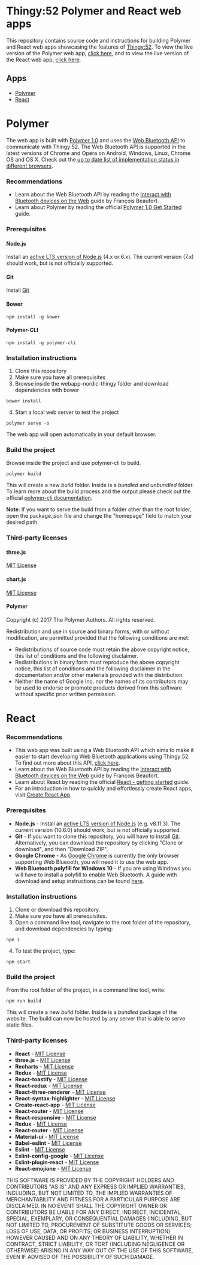 # Thingy:52 Polymer and React web apps

This repository contains source code and instructions for building Polymer and React web apps showcasing the features of [Thingy:52](http://www.nordicsemi.com/thingy/). To view the live version of the Polymer web app, [click here](https://developer.nordicsemi.com/thingy/52), and to view the live version of the React web app, [click here](https://developer.nordicsemi.com/thingy/52/react).

## Apps
 - [Polymer](#polymer)
 - [React](#react)

# Polymer

The web app is built with [Polymer 1.0](https://www.polymer-project.org/1.0/docs/about_10) and uses the [Web Bluetooth API](https://developers.google.com/web/updates/2015/07/interact-with-ble-devices-on-the-web) to communicate with Thingy:52. The Web Bluetooth API is supported in the latest versions of Chrome and Opera on Android, Windows, Linux, Chrome OS and OS X. Check out the [up to date list of implementation status in different browsers](https://github.com/WebBluetoothCG/web-bluetooth/blob/gh-pages/implementation-status.md#chrome).

### Recommendations
* Learn about the Web Bluetooth API by reading the [Interact with Bluetooth devices on the Web](https://developers.google.com/web/updates/2015/07/interact-with-ble-devices-on-the-web) guide by François Beaufort.
* Learn about Polymer by reading the official [Polymer 1.0 Get Started](https://www.polymer-project.org/1.0/start/index) guide. 

### Prerequisites
#### Node.js
Install an [active LTS version of Node.js](https://github.com/nodejs/LTS) (4.x or 6.x). The current version (7.x) should work, but is not officially supported.
#### Git
Install [Git](https://git-scm.com/downloads)
#### Bower
```
npm install -g bower
```
#### Polymer-CLI
```
npm install -g polymer-cli
```
### Installation instructions
1. Clone this repository
2. Make sure you have all prerequisites
3. Browse inside the webapp-nordic-thingy folder and download dependencies with bower
```
bower install
```
4. Start a local web server to test the project
```
polymer serve -o
```
The web app will open automatically in your default browser.

### Build the project
Browse inside the project and use polymer-cli to build.
```
polymer build
```
This will create a new *build* folder. Inside is a *bundled* and *unbundled* folder. To learn more about the build process and the output please check out the official [polymer-cli documentation](https://www.polymer-project.org/1.0/docs/tools/polymer-cli).

**Note**: If you want to serve the build from a folder other than the root folder, open the package.json file and change the "homepage" field to match your desired path.
 
### Third-party licenses

#### three.js
[MIT License](https://github.com/mrdoob/three.js/blob/dev/LICENSE)
#### chart.js
[MIT License](https://github.com/chartjs/Chart.js/blob/master/LICENSE.md)
#### Polymer
Copyright (c) 2017 The Polymer Authors. All rights reserved.

Redistribution and use in source and binary forms, with or without
modification, are permitted provided that the following conditions are
met:

   * Redistributions of source code must retain the above copyright
notice, this list of conditions and the following disclaimer.
   * Redistributions in binary form must reproduce the above
copyright notice, this list of conditions and the following disclaimer
in the documentation and/or other materials provided with the
distribution.
   * Neither the name of Google Inc. nor the names of its
contributors may be used to endorse or promote products derived from
this software without specific prior written permission.


# React

### Recommendations
* This web app was built using a Web Bluetooth API which aims to make it easier to start developing Web Bluetooth applications using Thingy:52. To find out more about this API, [click here](https://github.com/NordicPlayground/Nordic-Thingy52-Thingyjs).
* Learn about the Web Bluetooth API by reading the [Interact with Bluetooth devices on the Web](https://developers.google.com/web/updates/2015/07/interact-with-ble-devices-on-the-web) guide by François Beaufort.
* Learn about React by reading the official [React - getting started](https://reactjs.org/docs/getting-started.html) guide.
* For an introduction in how to quickly and effortlessly create React apps, visit [Create React App](https://reactjs.org/docs/create-a-new-react-app.html#create-react-app).


### Prerequisites
 * **Node.js** - Install an [active LTS version of Node.js](https://github.com/nodejs/LTS) (e.g. v8.11.3). The current version (10.6.0) should work, but is not officially supported.
 * **Git** - If you want to clone this repository, you will have to install [Git](https://git-scm.com/downloads). Alternatively, you can download the repository by clicking "Clone or download", and then "Download ZIP".
 * **Google Chrome** - As [Google Chrome](https://www.google.com/chrome/) is currently the only browser supporting Web Blueooth, you will need it to use the web app.
 * **Web Bluetooth polyfill for Windows 10** - If you are using Windows you will have to install a polyfill to enable Web Bluetooth. A guide with download and setup instructions can be found [here](https://github.com/urish/web-bluetooth-polyfill).

### Installation instructions
1. Clone or download this repository.
2. Make sure you have all prerequisites.
3. Open a command line tool, navigate to the root folder of the repository, and download dependencies by typing:
```
npm i
```
4. To test the project, type:
```
npm start
```
### Build the project
From the root folder of the project, in a command line tool, write:
```
npm run build
```
This will create a new *build* folder. Inside is a *bundled* package of the website. The build can now be hosted by any server that is able to serve static files.
 
### Third-party licenses

* **React** - [MIT License](https://github.com/facebook/react/blob/master/LICENSE)
* **three.js** - [MIT License](https://github.com/mrdoob/three.js/blob/dev/LICENSE)
* **Recharts** - [MIT License](https://github.com/recharts/recharts/blob/master/LICENSE)
* **Redux** - [MIT License](https://github.com/reduxjs/redux/blob/master/LICENSE.md)
* **React-toastify** - [MIT License](https://github.com/fkhadra/react-toastify/blob/master/LICENSE)
* **React-redux** - [MIT License](https://github.com/reduxjs/redux-thunk/blob/master/LICENSE.md)
* **React-three-renderer** - [MIT License](https://github.com/toxicFork/react-three-renderer/blob/master/LICENSE)
* **React-syntax-highlighter** - [MIT License](https://github.com/conorhastings/react-syntax-highlighter/blob/master/LICENSE)
* **Create-react-app** - [MIT License](https://github.com/facebook/create-react-app/blob/next/LICENSE)
* **React-router** - [MIT License](https://github.com/ReactTraining/react-router/blob/master/LICENSE)
* **React-responsive** - [MIT License](https://github.com/contra/react-responsive/blob/master/LICENSE)
* **Redux** - [MIT License](https://github.com/reduxjs/redux/blob/master/LICENSE.md)
* **React-router** - [MIT License](https://github.com/ReactTraining/react-router/blob/master/LICENSE)
* **Material-ui** - [MIT License](https://github.com/mui-org/material-ui/blob/master/LICENSE)
* **Babel-eslint** - [MIT License](https://github.com/babel/babel-eslint/blob/master/LICENSE)
* **Eslint** - [MIT License](https://github.com/eslint/eslint/blob/master/LICENSE)
* **Eslint-config-google** - [MIT License](https://github.com/google/eslint-config-google/blob/master/LICENSE)
* **Eslint-plugin-react** - [MIT License](https://github.com/yannickcr/eslint-plugin-react/blob/master/LICENSE)
* **React-emojione** - [MIT License](https://github.com/pladaria/react-emojione#license)



THIS SOFTWARE IS PROVIDED BY THE COPYRIGHT HOLDERS AND CONTRIBUTORS
"AS IS" AND ANY EXPRESS OR IMPLIED WARRANTIES, INCLUDING, BUT NOT
LIMITED TO, THE IMPLIED WARRANTIES OF MERCHANTABILITY AND FITNESS FOR
A PARTICULAR PURPOSE ARE DISCLAIMED. IN NO EVENT SHALL THE COPYRIGHT
OWNER OR CONTRIBUTORS BE LIABLE FOR ANY DIRECT, INDIRECT, INCIDENTAL,
SPECIAL, EXEMPLARY, OR CONSEQUENTIAL DAMAGES (INCLUDING, BUT NOT
LIMITED TO, PROCUREMENT OF SUBSTITUTE GOODS OR SERVICES; LOSS OF USE,
DATA, OR PROFITS; OR BUSINESS INTERRUPTION) HOWEVER CAUSED AND ON ANY
THEORY OF LIABILITY, WHETHER IN CONTRACT, STRICT LIABILITY, OR TORT
(INCLUDING NEGLIGENCE OR OTHERWISE) ARISING IN ANY WAY OUT OF THE USE
OF THIS SOFTWARE, EVEN IF ADVISED OF THE POSSIBILITY OF SUCH DAMAGE.

